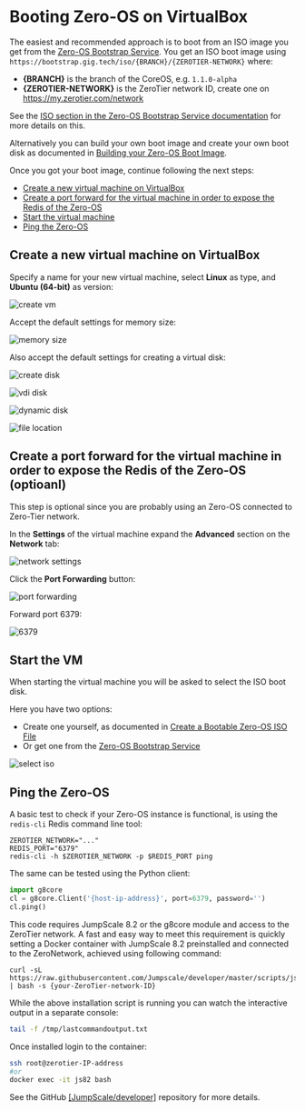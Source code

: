 # Booting Zero-OS on VirtualBox

The easiest and recommended approach is to boot from an ISO image you get from the [Zero-OS Bootstrap Service](https://bootstrap.gig.tech/). You get an ISO boot image using `https://bootstrap.gig.tech/iso/{BRANCH}/{ZEROTIER-NETWORK}` where:

- **{BRANCH}** is the branch of the CoreOS, e.g. `1.1.0-alpha`
- **{ZEROTIER-NETWORK}** is the ZeroTier network ID, create one on https://my.zerotier.com/network

See the [ISO section in the Zero-OS Bootstrap Service documentation](../bootstrap/bootstrap.md#iso) for more details on this.

Alternatively you can build your own boot image and create your own boot disk as documented in [Building your Zero-OS Boot Image](../building/building.md).

Once you got your boot image, continue following the next steps:

- [Create a new virtual machine on VirtualBox](#create-vm)
- [Create a port forward for the virtual machine in order to expose the Redis of the Zero-OS](#create-portforward)
- [Start the virtual machine](#start-vm)
- [Ping the Zero-OS](#ping-core0)


<a id="create-vm"></a>
## Create a new virtual machine on VirtualBox  

Specify a name for your new virtual machine, select **Linux** as type, and **Ubuntu (64-bit)** as version:  

![create vm](images/create_vm.png)  

Accept the default settings for memory size:

![memory size](images/memory_size.png)  

Also accept the default settings for creating a virtual disk:

![create disk](images/create_disk.png)  

![vdi disk](images/vdi_disk.png)  

![dynamic disk](images/dynamically_allocated.png)

![file location](images/file_location.png)


<a id="create-portforward"></a>
## Create a port forward for the virtual machine in order to expose the Redis of the Zero-OS (optioanl)

This step is optional since you are probably using an Zero-OS connected to Zero-Tier network.

In the **Settings** of the virtual machine expand the **Advanced** section on the **Network** tab:

![network settings](images/network_settings.png)

Click the **Port Forwarding** button:

![port forwarding](images/port_forwarding.png)

Forward port 6379:

![6379](images/6379.png)


<a id="start-vm"></a>
## Start the VM

When starting the virtual machine you will be asked to select the ISO boot disk.

Here you have two options:
- Create one yourself, as documented in [Create a Bootable Zero-OS ISO File](iso.md)
- Or get one from the [Zero-OS Bootstrap Service](https://bootstrap.gig.tech/)

![select iso](images/select_iso.png)


<a id="ping-core0"></a>
## Ping the Zero-OS

A basic test to check if your Zero-OS instance is functional, is using the `redis-cli` Redis command line tool:
```
ZEROTIER_NETWORK="..."
REDIS_PORT="6379"
redis-cli -h $ZEROTIER_NETWORK -p $REDIS_PORT ping
```

The same can be tested using the Python client:

```python
import g8core
cl = g8core.Client('{host-ip-address}', port=6379, password='')
cl.ping()
```

This code requires JumpScale 8.2 or the g8core module and access to the ZeroTier network. A fast and easy way to meet this requirement is quickly setting a Docker container with JumpScale 8.2 preinstalled and connected to the ZeroNetwork, achieved using following command:
```
curl -sL https://raw.githubusercontent.com/Jumpscale/developer/master/scripts/js_builder_js82_zerotier.sh | bash -s {your-ZeroTier-network-ID}
```

While the above installation script is running you can watch the interactive output in a separate console:
```bash
tail -f /tmp/lastcommandoutput.txt
```

Once installed login to the container:
```bash
ssh root@zerotier-IP-address
#or
docker exec -it js82 bash
```

See the GitHub [\[JumpScale/developer\]](https://github.com/Jumpscale/developer/blob/master/docs/installjs8_details.md) repository for more details.
